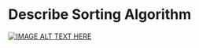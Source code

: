 # Describe Sorting Algorithm

[![IMAGE ALT TEXT HERE](https://img.youtube.com/vi/Yq38yORRvKs/0.jpg)](https://www.youtube.com/embed/Yq38yORRvKs)

